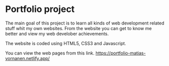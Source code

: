 # Portfolio project
The main goal of this project is to learn all kinds of web development related stuff whit my own websites. 
From the website you can get to know me better and view my web develober achievements.

The website is coded using HTML5, CSS3 and Javascript.

You can view the web pages from this link.
https://portfolio-matias-vornanen.netlify.app/